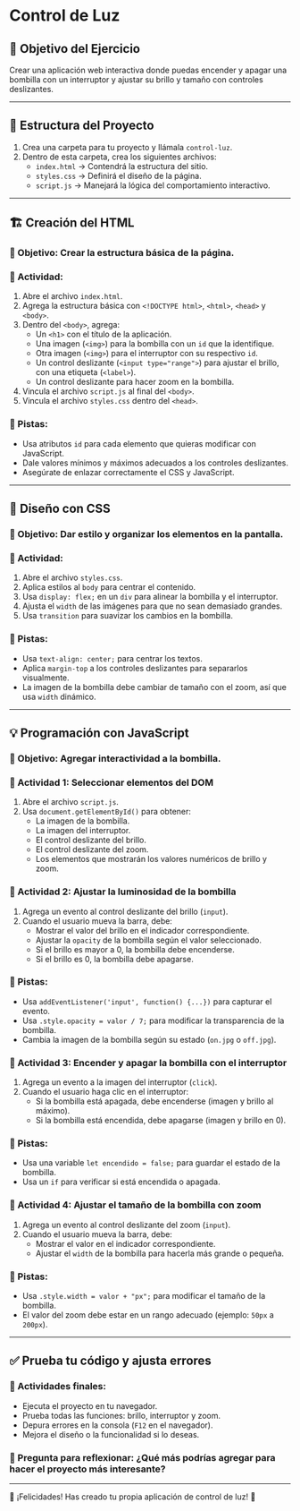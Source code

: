 # Control de Luz

## 🎯 Objetivo del Ejercicio
Crear una aplicación web interactiva donde puedas encender y apagar una bombilla con un interruptor y ajustar su brillo y tamaño con controles deslizantes.

---

## 📂 Estructura del Proyecto
1. Crea una carpeta para tu proyecto y llámala `control-luz`.
2. Dentro de esta carpeta, crea los siguientes archivos:
   - `index.html` → Contendrá la estructura del sitio.
   - `styles.css` → Definirá el diseño de la página.
   - `script.js` → Manejará la lógica del comportamiento interactivo.

---

## 🏗 Creación del HTML
### 📌 Objetivo: Crear la estructura básica de la página.

### 🎯 Actividad:
1. Abre el archivo `index.html`.
2. Agrega la estructura básica con `<!DOCTYPE html>`, `<html>`, `<head>` y `<body>`.
3. Dentro del `<body>`, agrega:
   - Un `<h1>` con el título de la aplicación.
   - Una imagen (`<img>`) para la bombilla con un `id` que la identifique.
   - Otra imagen (`<img>`) para el interruptor con su respectivo `id`.
   - Un control deslizante (`<input type="range">`) para ajustar el brillo, con una etiqueta (`<label>`).
   - Un control deslizante para hacer zoom en la bombilla.
4. Vincula el archivo `script.js` al final del `<body>`.
5. Vincula el archivo `styles.css` dentro del `<head>`.

### 📌 Pistas:
- Usa atributos `id` para cada elemento que quieras modificar con JavaScript.
- Dale valores mínimos y máximos adecuados a los controles deslizantes.
- Asegúrate de enlazar correctamente el CSS y JavaScript.

---

## 🎨 Diseño con CSS
### 📌 Objetivo: Dar estilo y organizar los elementos en la pantalla.

### 🎯 Actividad:
1. Abre el archivo `styles.css`.
2. Aplica estilos al `body` para centrar el contenido.
3. Usa `display: flex;` en un `div` para alinear la bombilla y el interruptor.
4. Ajusta el `width` de las imágenes para que no sean demasiado grandes.
5. Usa `transition` para suavizar los cambios en la bombilla.

### 📌 Pistas:
- Usa `text-align: center;` para centrar los textos.
- Aplica `margin-top` a los controles deslizantes para separarlos visualmente.
- La imagen de la bombilla debe cambiar de tamaño con el zoom, así que usa `width` dinámico.

---

## 💡 Programación con JavaScript
### 📌 Objetivo: Agregar interactividad a la bombilla.

### 🎯 Actividad 1: Seleccionar elementos del DOM
1. Abre el archivo `script.js`.
2. Usa `document.getElementById()` para obtener:
   - La imagen de la bombilla.
   - La imagen del interruptor.
   - El control deslizante del brillo.
   - El control deslizante del zoom.
   - Los elementos que mostrarán los valores numéricos de brillo y zoom.

### 🎯 Actividad 2: Ajustar la luminosidad de la bombilla
1. Agrega un evento al control deslizante del brillo (`input`).
2. Cuando el usuario mueva la barra, debe:
   - Mostrar el valor del brillo en el indicador correspondiente.
   - Ajustar la `opacity` de la bombilla según el valor seleccionado.
   - Si el brillo es mayor a 0, la bombilla debe encenderse.
   - Si el brillo es 0, la bombilla debe apagarse.

### 📌 Pistas:
- Usa `addEventListener('input', function() {...})` para capturar el evento.
- Usa `.style.opacity = valor / 7;` para modificar la transparencia de la bombilla.
- Cambia la imagen de la bombilla según su estado (`on.jpg` o `off.jpg`).

### 🎯 Actividad 3: Encender y apagar la bombilla con el interruptor
1. Agrega un evento a la imagen del interruptor (`click`).
2. Cuando el usuario haga clic en el interruptor:
   - Si la bombilla está apagada, debe encenderse (imagen y brillo al máximo).
   - Si la bombilla está encendida, debe apagarse (imagen y brillo en 0).

### 📌 Pistas:
- Usa una variable `let encendido = false;` para guardar el estado de la bombilla.
- Usa un `if` para verificar si está encendida o apagada.

### 🎯 Actividad 4: Ajustar el tamaño de la bombilla con zoom
1. Agrega un evento al control deslizante del zoom (`input`).
2. Cuando el usuario mueva la barra, debe:
   - Mostrar el valor en el indicador correspondiente.
   - Ajustar el `width` de la bombilla para hacerla más grande o pequeña.

### 📌 Pistas:
- Usa `.style.width = valor + "px";` para modificar el tamaño de la bombilla.
- El valor del zoom debe estar en un rango adecuado (ejemplo: `50px` a `200px`).

---

## ✅ Prueba tu código y ajusta errores
### 🔹 Actividades finales:
- Ejecuta el proyecto en tu navegador.
- Prueba todas las funciones: brillo, interruptor y zoom.
- Depura errores en la consola (`F12` en el navegador).
- Mejora el diseño o la funcionalidad si lo deseas.

### 📍 Pregunta para reflexionar: ¿Qué más podrías agregar para hacer el proyecto más interesante?

---

🎉 ¡Felicidades! Has creado tu propia aplicación de control de luz! 🚀
